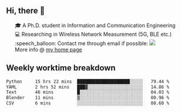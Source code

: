<h2 > Hi, there 👋 </h3>

<div >
 <ul>
 🎓 A Ph.D. student in Information and Communication Engineering <br>
 💻 Researching in Wireless Network Measurement (5G, BLE etc.)<br>
 :speech_balloon: Contact me through email if possible: <a href="mailto:ethanjia@sjtu.edu.cn"><img src="https://img.shields.io/badge/-ethanjia@sjtu.edu.cn-c14438?style=plastic&logo=Gmail&logoColor=white&link=mailto:mailto:ethanjia@sjtu.edu.cn"></a> <br>
  More info @ <a href="https://haifengjia.github.io">my home page</a>
 </ul>
</div>

<h2 >
Weekly worktime breakdown
</h1>


<!--START_SECTION:waka-->

```txt
Python     15 hrs 22 mins  ████████████████████░░░░░   79.44 %
YAML       2 hrs 52 mins   ███▓░░░░░░░░░░░░░░░░░░░░░   14.86 %
Text       46 mins         █░░░░░░░░░░░░░░░░░░░░░░░░   04.03 %
Blender    11 mins         ▒░░░░░░░░░░░░░░░░░░░░░░░░   00.96 %
CSV        6 mins          ░░░░░░░░░░░░░░░░░░░░░░░░░   00.60 %
```

<!--END_SECTION:waka-->


